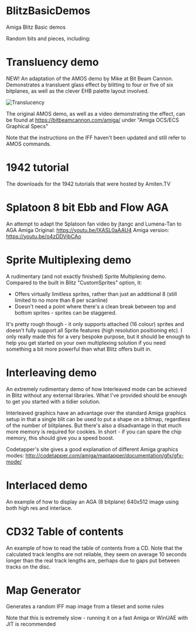 # BlitzBasicDemos
Amiga Blitz Basic demos

Random bits and pieces, including:

# Transluency demo
NEW! An adaptation of the AMOS demo by Mike at Bit Beam Cannon. Demonstrates a transluent glass effect by blitting to four or five of six bitplanes, as well as the clever EHB palette layout involved.

![Translucency](https://i.imgur.com/mPcONzy.gif)

The original AMOS demo, as well as a video demonstrating the effect, can be found at https://bitbeamcannon.com/amiga/ under "Amiga OCS/ECS Graphical Specs"

Note that the instructions on the IFF haven't been updated and still refer to AMOS commands.


# 1942 tutorial
The downloads for the 1942 tutorials that were hosted by Amiten.TV

# Splatoon 8 bit Ebb and Flow AGA
An attempt to adapt the Splatoon fan video by jtangc and Lumena-Tan to AGA Amiga
Original: https://youtu.be/IXASL0aAAU4
Amiga version: https://youtu.be/o4zDDVjbCAo

# Sprite Multiplexing demo
A rudimentary (and not exactly finished) Sprite Multiplexing demo. Compared to the built in Blitz "CustomSprites" option, it:
- Offers virtually limitless sprites, rather than just an additional 8 (still limited to no more than 8 per scanline)
- Doesn't need a point where there's a clean break between top and bottom sprites - sprites can be staggered.

It's pretty rough though - it only supports attached (16 colour) sprites and doesn't fully support all Sprite features (high resolution positioning etc). I only really made this for a very bespoke purpose, but it should be enough to help you get started on your own multiplexing solution if you need something a bit more powerful than what Blitz offers built in.

# Interleaving demo
An extremely rudimentary demo of how Interleaved mode can be achieved in Blitz without any external libraries. What I've provided should be enough to get you started with a tidier solution.

Interleaved graphics have an advantage over the standard Amiga graphics setup in that a single blit can be used to put a shape on a bitmap, regardless of the number of blitplanes. But there's also a disadvantage in that much more memory is required for cookies. In short - if you can spare the chip memory, this should give you a speed boost.

Codetapper's site gives a good explanation of different Amiga graphics modes: http://codetapper.com/amiga/maptapper/documentation/gfx/gfx-mode/

# Interlaced demo
An example of how to display an AGA (8 bitplane) 640x512 image using both high res and interlace.

# CD32 Table of contents
An example of how to read the table of contents from a CD. Note that the calculated track lengths are not reliable, they seem on average 10 seconds longer than the real track lengths are, perhaps due to gaps put between tracks on the disc.

# Map Generator
Generates a random IFF map image from a tileset and some rules

Note that this is extremely slow - running it on a fast Amiga or WinUAE with JIT is recommended
